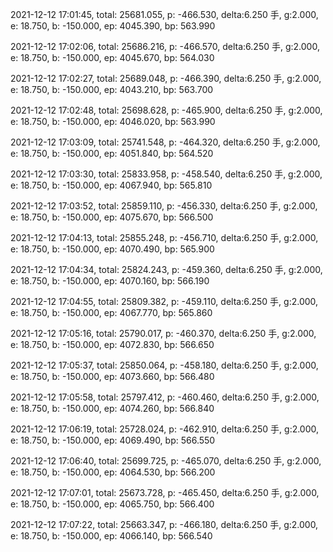 2021-12-12 17:01:45, total: 25681.055, p: -466.530, delta:6.250 手, g:2.000, e: 18.750, b: -150.000, ep: 4045.390, bp: 563.990

2021-12-12 17:02:06, total: 25686.216, p: -466.570, delta:6.250 手, g:2.000, e: 18.750, b: -150.000, ep: 4045.670, bp: 564.030

2021-12-12 17:02:27, total: 25689.048, p: -466.390, delta:6.250 手, g:2.000, e: 18.750, b: -150.000, ep: 4043.210, bp: 563.700

2021-12-12 17:02:48, total: 25698.628, p: -465.900, delta:6.250 手, g:2.000, e: 18.750, b: -150.000, ep: 4046.020, bp: 563.990

2021-12-12 17:03:09, total: 25741.548, p: -464.320, delta:6.250 手, g:2.000, e: 18.750, b: -150.000, ep: 4051.840, bp: 564.520

2021-12-12 17:03:30, total: 25833.958, p: -458.540, delta:6.250 手, g:2.000, e: 18.750, b: -150.000, ep: 4067.940, bp: 565.810

2021-12-12 17:03:52, total: 25859.110, p: -456.330, delta:6.250 手, g:2.000, e: 18.750, b: -150.000, ep: 4075.670, bp: 566.500

2021-12-12 17:04:13, total: 25855.248, p: -456.710, delta:6.250 手, g:2.000, e: 18.750, b: -150.000, ep: 4070.490, bp: 565.900

2021-12-12 17:04:34, total: 25824.243, p: -459.360, delta:6.250 手, g:2.000, e: 18.750, b: -150.000, ep: 4070.160, bp: 566.190

2021-12-12 17:04:55, total: 25809.382, p: -459.110, delta:6.250 手, g:2.000, e: 18.750, b: -150.000, ep: 4067.770, bp: 565.860

2021-12-12 17:05:16, total: 25790.017, p: -460.370, delta:6.250 手, g:2.000, e: 18.750, b: -150.000, ep: 4072.830, bp: 566.650

2021-12-12 17:05:37, total: 25850.064, p: -458.180, delta:6.250 手, g:2.000, e: 18.750, b: -150.000, ep: 4073.660, bp: 566.480

2021-12-12 17:05:58, total: 25797.412, p: -460.460, delta:6.250 手, g:2.000, e: 18.750, b: -150.000, ep: 4074.260, bp: 566.840

2021-12-12 17:06:19, total: 25728.024, p: -462.910, delta:6.250 手, g:2.000, e: 18.750, b: -150.000, ep: 4069.490, bp: 566.550

2021-12-12 17:06:40, total: 25699.725, p: -465.070, delta:6.250 手, g:2.000, e: 18.750, b: -150.000, ep: 4064.530, bp: 566.200

2021-12-12 17:07:01, total: 25673.728, p: -465.450, delta:6.250 手, g:2.000, e: 18.750, b: -150.000, ep: 4065.750, bp: 566.400

2021-12-12 17:07:22, total: 25663.347, p: -466.180, delta:6.250 手, g:2.000, e: 18.750, b: -150.000, ep: 4066.140, bp: 566.540